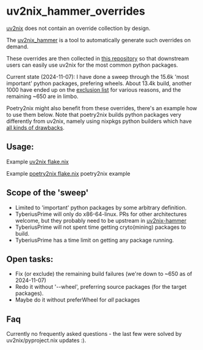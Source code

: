 # uv2nix_hammer_overrides


[uv2nix](https://github.com/adisbladis/uv2nix) does not contain an override collection by design.

The [uv2nix_hammer](https://github.com/TyberiusPrime/uv2nix_hammer) is a tool to automatically generate such overrides
on demand.

These overrides are then collected in [this repository](https://github.com/TyberiusPrime/uv2nix_hammer_overrides) so that downstream users can easily use uv2nix for the most
common python packages.

Current state (2024-11-07): I have done a sweep through the 15.6k 'most important' python packages, prefering wheels. About 13.4k build, another 1000 have ended up on the [exclusion list](https://github.com/TyberiusPrime/uv2nix_hammer_overrides/blob/main/todo/excluded.toml) for various reasons, and the remaining ~650 are in limbo.


Poetry2nix might also benefit from these overrides, there's an example how to use them below. Note that poetry2nix builds python packages very differently from uv2nix, namely using nixpkgs python builders which have [all kinds of drawbacks](https://nix-community.github.io/pyproject.nix/build.html#problems-with-nixpkgs-python-builders).

## Usage:

Example [uv2nix flake.nix](examples/uv2nix_pyproject_builder/flake.nix)

Example [poetry2nix flake.nix](examples/poetry2nix/flake.nix)
poetry2nix example


## Scope of the 'sweep'

- Limited to 'important' python packages by some arbitrary definition.
- TyberiusPrime will only do x86-64-linux. PRs for other architectures welcome, but they probably need to be upstream in [uv2nix-hammer](https://github.com/TyberiusPrime/uv2nix_hammer)
- TyberiusPrime will not spent time getting cryto(mining) packages to build.
- TyberiusPrime has a time limit on getting any package running.



## Open tasks:

 - Fix (or exclude) the remaining build failures (we're down to ~650 as of 2024-11-07)
 - Redo it without '--wheel', preferring source packages (for the target packages).
 - Maybe do it without preferWheel for *all* packages 


## Faq

Currently no frequently asked questions - the last few were solved by uv2nix/pyproject.nix updates :).
